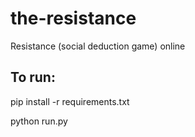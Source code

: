 # the-resistance
Resistance (social deduction game) online

## To run:

pip install -r requirements.txt

python run.py
